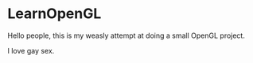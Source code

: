 # LearnOpenGL

Hello people, this is my weasly attempt at doing a small OpenGL project.

I love gay sex.
